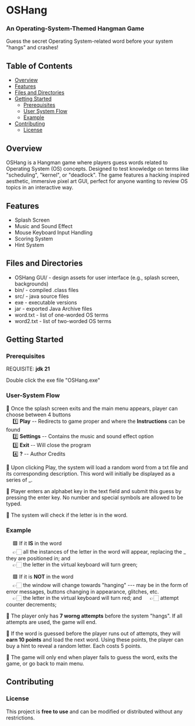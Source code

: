 # OSHang
### An Operating-System-Themed Hangman Game
Guess the secret Operating System-related word before your system "hangs" and crashes!

## Table of Contents
- [Overview](#overview)
- [Features](#features)
- [Files and Directories](#files-and-directories)
- [Getting Started](#getting-started)
  - [Prerequisites](#prerequisites)
  - [User System Flow](#user-system-flow)
  - [Example](#example)
- [Contributing](#contributing)
  - [License](#license)

## Overview
OSHang is a Hangman game where players guess words related to Operating System (OS) concepts. Designed to test knowledge on terms like "scheduling", "kernel", or "deadlock". The game features a hacking inspired aesthetic, immersive pixel art GUI, perfect for anyone wanting to review OS topics in an interactive way.

## Features 
- Splash Screen  
- Music and Sound Effect  
- Mouse Keyboard Input Handling  
- Scoring System  
- Hint System

## Files and Directories
- OSHang GUI/ - design assets for user interface (e.g., splash screen, backgrounds)
- bin/ - compiled .class files
- src/ - java source files
- exe - executable versions
- jar - exported Java Archive files
- word.txt - list of one-worded OS terms
- word2.txt - list of two-worded OS terms 

## Getting Started

### Prerequisites
REQUISITE: **jdk 21** 

Double click the exe file "OSHang.exe" 

### User-System Flow
🎯 Once the splash screen exits and the main menu appears, player can choose between 4 buttons  
  &emsp; 1️⃣ **Play** -- Redirects to game proper and where the **Instructions** can be found  
  &emsp; 2️⃣ **Settings** -- Contains the music and sound effect option  
  &emsp; 3️⃣ **Exit** -- Will close the program  
  &emsp; 4️⃣ **?** -- Author Credits  
    
🎯 Upon clicking Play, the system will load a random word from a txt file and its corresponding description. This word will initially be displayed as a series of _.
  
🎯 Player enters an alphabet key in the text field and submit this guess by pressing the enter key. No number and special symbols are allowed to be typed.  
  
🎯 The system will check if the letter is in the word.

### Example
  &emsp; 🟩 If it **IS** in the word  
  &emsp; 👉🏻 all the instances of the letter in the word will appear, replacing the _ they are positioned in; and   
  &emsp; 👉🏻 the letter in the virtual keyboard will turn green;     
  
  &emsp; 🟩 If it is **NOT** in the word  
  &emsp; 👉🏻 the window will change towards "hanging" --- may be in the form of error messages, buttons changing in appearance, glitches, etc.  
  &emsp; 👉🏻 the letter in the virtual keyboard will turn red; and
  &emsp; 👉🏻 attempt counter decrements;  
    
🎯 The player only has **7 worng attempts** before the system "hangs". If all attempts are used, the game will end.  
  
🎯 If the word is guessed before the player runs out of attempts, they will **earn 10 points** and load the next word. Using these points, the player can buy a hint to reveal a random letter. Each costs 5 points.
  
🎯 The game will only end when player fails to guess the word, exits the game, or go back to main menu.

## Contributing
 
### License
This project is **free to use** and can be modified or distributed without any restrictions.


